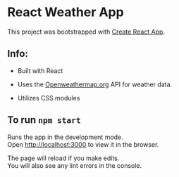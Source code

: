 # React Weather App

This project was bootstrapped with [Create React App](https://github.com/facebook/create-react-app).

## Info:

-   Built with React

-   Uses the [Openweathermap.org](https://openweathermap.org) API for weather data.

-   Utilizes CSS modules

## To run `npm start`

Runs the app in the development mode.\
Open [http://localhost:3000](http://localhost:3000) to view it in the browser.

The page will reload if you make edits.\
You will also see any lint errors in the console.
